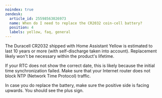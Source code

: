 ```yaml
---
noindex: true
zendesk:
  article_id: 25598563026973
  name: When do I need to replace the CR2032 coin-cell battery?
  position: 4
  labels: yellow, faq, general
---
```


The Duracell CR2032 shipped with Home Assistant Yellow is estimated to last 10 years or more (with self-discharge taken into account). Replacement likely won't be necessary within the product's lifetime.

If your RTC does not show the correct date, this is likely because the initial time synchronization failed. Make sure that your Internet router does not block NTP (Network Time Protocol) traffic.

In case you do replace the battery, make sure the positive side is facing upwards. You should see the plus sign.
